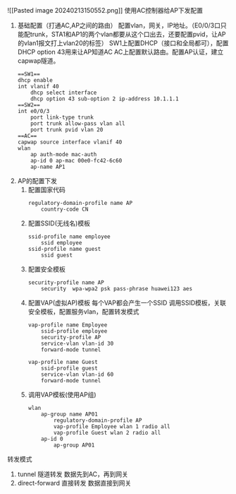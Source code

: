 ![[Pasted image 20240213150552.png]]
使用AC控制器给AP下发配置
1. 基础配置（打通AC,AP之间的路由）
	配置vlan，网关，IP地址。（E0/0/3口只能配trunk，STA1和AP1的两个vlan都要从这个口出去，还要配置pvid，让AP的vlan1报文打上vlan20的标签）
	SW1上配置DHCP（接口和全局都可），配置DHCP option 43用来让AP知道AC
	AC上配置默认路由。配置AP认证，建立capwap隧道。
	```
	==SW1==
	dhcp enable
	int vlanif 40
		dhcp select interface
		dhcp option 43 sub-option 2 ip-address 10.1.1.1
	==SW2==
	int e0/0/3
		port link-type trunk
		port trunk allow-pass vlan all
		port trunk pvid vlan 20
	==AC==
	capwap source interface vlanif 40
	wlan
		ap auth-mode mac-auth
		ap-id 0 ap-mac 00e0-fc42-6c60
		ap-name AP1
	```
2. AP的配置下发
	1. 配置国家代码
		```
		regulatory-domain-profile name AP
			country-code CN
		```
	2. 配置SSID(无线名)模板
		```
		ssid-profile name employee
			ssid employee
		ssid-profile name guest
			ssid guest
		```
	3. 配置安全模板
		```
		security-profile name AP
			security  wpa-wpa2 psk pass-phrase huawei123 aes 
		```
	1. 配置VAP(虚拟AP)模板
		每个VAP都会产生一个SSID
		调用SSID模板，关联安全模板，配置服务vlan，配置转发模式
		```
		vap-profile name Employee
			ssid-profile employee
			security-profile AP
			service-vlan vlan-id 30
			forward-mode tunnel
			
		vap-profile name Guest
			ssid-profile guest
			service-vlan vlan-id 60
			forward-mode tunnel
		```
	1. 调用VAP模板(使用AP组)
		```
		wlan
			ap-group name AP01
				regulatory-domain-profile AP
				vap-profile Employee wlan 1 radio all
				vap-profile Guest wlan 2 radio all
			ap-id 0
				ap-group AP01
		```

转发模式
1. tunnel  隧道转发
	数据先到AC，再到网关
2. direct-forward 直接转发
	数据直接到网关
